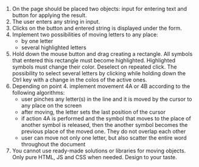 1. On the page should be placed two objects: input for entering text and button for applying the result.
2. The user enters any string in input.
3. Clicks on the button and entered string is displayed under the form.
4. Implement two possibilities of moving letters to any place:
   - by one letter
   - several highlighted letters
5. Hold down the mouse button and drag creating a rectangle. All symbols that entered this rectangle must become highlighted. Highlighted symbols must change their color. Deselect on repeated click.
   The possibility to select several letters by clicking while holding down the Ctrl key with a change in the colos of the active ones.
6. Depending on point 4. implement movement 4A or 4B according to the following algorithms:
   - user pinches any letter(s) in the line and it is moved by the cursor to any place on the screen
   - after moving, the letter sets the last position of the cursor
   - if action 4A is performed and the symbol that moves to the place of another symbol is released, then the another symbol becomes the previous place of the moved one. They do not overlap each other
   - user can move not only one letter, but also scatter the entire word throughout the document
7. You cannot use ready-made solutions or libraries for moving objects. Only pure HTML, JS and CSS when needed. Design to your taste.
